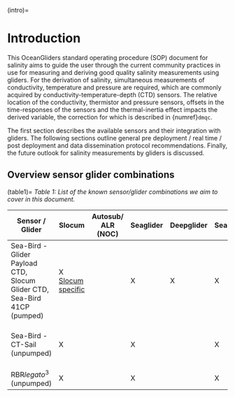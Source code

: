 (intro)=
# Introduction

This OceanGliders standard operating procedure (SOP) document for salinity aims to guide the user through the current community practices in use for measuring and deriving good quality salinity measurements using gliders. For the derivation of salinity, simultaneous measurements of conductivity, temperature and pressure are required, which are commonly acquired by conductivity-temperature-depth (CTD) sensors. The relative location of the conductivity, thermistor and pressure sensors, offsets in the time-responses of the sensors and the thermal-inertia effect impacts the derived variable, the correction for which is described in {numref}`dmqc`. 

The first section describes the available sensors and their integration with gliders. The following sections outline general pre deployment / real time / post deployment and data dissemination protocol recommendations. Finally, the future outlook for salinity measurements by gliders is discussed. 

## Overview sensor glider combinations

(table1)=
*Table 1: List of the known sensor/glider combinations we aim to cover in this document.*

| Sensor / Glider  |  Slocum |  Autosub/ ALR (NOC) |  Seaglider | Deepglider  |  SeaExplorer |  Spray |  AMT Petrel |  Information |
|---|---|---|---|---|---|---|---|---|
| Sea-Bird - Glider Payload CTD, Slocum Glider CTD, Sea-Bird 41CP (pumped) | X [Slocum specific](https://www.seabird.com/slocum-glider-ctd/product?id=60762467713)|   | X | X | X | X [Spray Specific](https://www.seabird.com/sbe-41-argo-ctd/product?id=54627907875) |   | [Link](https://www.seabird.com/glider-payload-ctd-gpctd/product?id=60762467712#) |
| Sea-Bird - CT-Sail  (unpumped) | X |   | X |   | X |   |    | CT-Sail (provided by Sea-Bird on request) |
| RBR*legato*<sup>3</sup> (unpumped) | X |   | X |   | X |   | X | [Link](https://rbr-global.com/products/oem/rbrlegato) |

